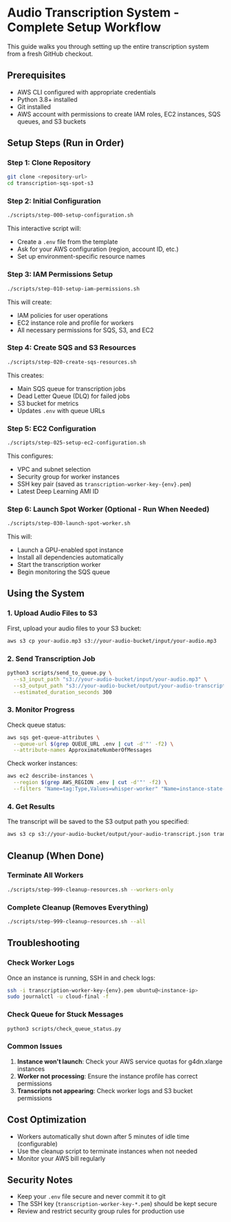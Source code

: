 # Audio Transcription System - Complete Setup Workflow

This guide walks you through setting up the entire transcription system from a fresh GitHub checkout.

## Prerequisites

- AWS CLI configured with appropriate credentials
- Python 3.8+ installed
- Git installed
- AWS account with permissions to create IAM roles, EC2 instances, SQS queues, and S3 buckets

## Setup Steps (Run in Order)

### Step 1: Clone Repository
```bash
git clone <repository-url>
cd transcription-sqs-spot-s3
```

### Step 2: Initial Configuration
```bash
./scripts/step-000-setup-configuration.sh
```
This interactive script will:
- Create a `.env` file from the template
- Ask for your AWS configuration (region, account ID, etc.)
- Set up environment-specific resource names

### Step 3: IAM Permissions Setup
```bash
./scripts/step-010-setup-iam-permissions.sh
```
This will create:
- IAM policies for user operations
- EC2 instance role and profile for workers
- All necessary permissions for SQS, S3, and EC2

### Step 4: Create SQS and S3 Resources
```bash
./scripts/step-020-create-sqs-resources.sh
```
This creates:
- Main SQS queue for transcription jobs
- Dead Letter Queue (DLQ) for failed jobs
- S3 bucket for metrics
- Updates `.env` with queue URLs

### Step 5: EC2 Configuration
```bash
./scripts/step-025-setup-ec2-configuration.sh
```
This configures:
- VPC and subnet selection
- Security group for worker instances
- SSH key pair (saved as `transcription-worker-key-{env}.pem`)
- Latest Deep Learning AMI ID

### Step 6: Launch Spot Worker (Optional - Run When Needed)
```bash
./scripts/step-030-launch-spot-worker.sh
```
This will:
- Launch a GPU-enabled spot instance
- Install all dependencies automatically
- Start the transcription worker
- Begin monitoring the SQS queue

## Using the System

### 1. Upload Audio Files to S3
First, upload your audio files to your S3 bucket:
```bash
aws s3 cp your-audio.mp3 s3://your-audio-bucket/input/your-audio.mp3
```

### 2. Send Transcription Job
```bash
python3 scripts/send_to_queue.py \
  --s3_input_path "s3://your-audio-bucket/input/your-audio.mp3" \
  --s3_output_path "s3://your-audio-bucket/output/your-audio-transcript.json" \
  --estimated_duration_seconds 300
```

### 3. Monitor Progress
Check queue status:
```bash
aws sqs get-queue-attributes \
  --queue-url $(grep QUEUE_URL .env | cut -d'"' -f2) \
  --attribute-names ApproximateNumberOfMessages
```

Check worker instances:
```bash
aws ec2 describe-instances \
  --region $(grep AWS_REGION .env | cut -d'"' -f2) \
  --filters "Name=tag:Type,Values=whisper-worker" "Name=instance-state-name,Values=running"
```

### 4. Get Results
The transcript will be saved to the S3 output path you specified:
```bash
aws s3 cp s3://your-audio-bucket/output/your-audio-transcript.json transcript.json
```

## Cleanup (When Done)

### Terminate All Workers
```bash
./scripts/step-999-cleanup-resources.sh --workers-only
```

### Complete Cleanup (Removes Everything)
```bash
./scripts/step-999-cleanup-resources.sh --all
```

## Troubleshooting

### Check Worker Logs
Once an instance is running, SSH in and check logs:
```bash
ssh -i transcription-worker-key-{env}.pem ubuntu@<instance-ip>
sudo journalctl -u cloud-final -f
```

### Check Queue for Stuck Messages
```bash
python3 scripts/check_queue_status.py
```

### Common Issues

1. **Instance won't launch**: Check your AWS service quotas for g4dn.xlarge instances
2. **Worker not processing**: Ensure the instance profile has correct permissions
3. **Transcripts not appearing**: Check worker logs and S3 bucket permissions

## Cost Optimization

- Workers automatically shut down after 5 minutes of idle time (configurable)
- Use the cleanup script to terminate instances when not needed
- Monitor your AWS bill regularly

## Security Notes

- Keep your `.env` file secure and never commit it to git
- The SSH key (`transcription-worker-key-*.pem`) should be kept secure
- Review and restrict security group rules for production use